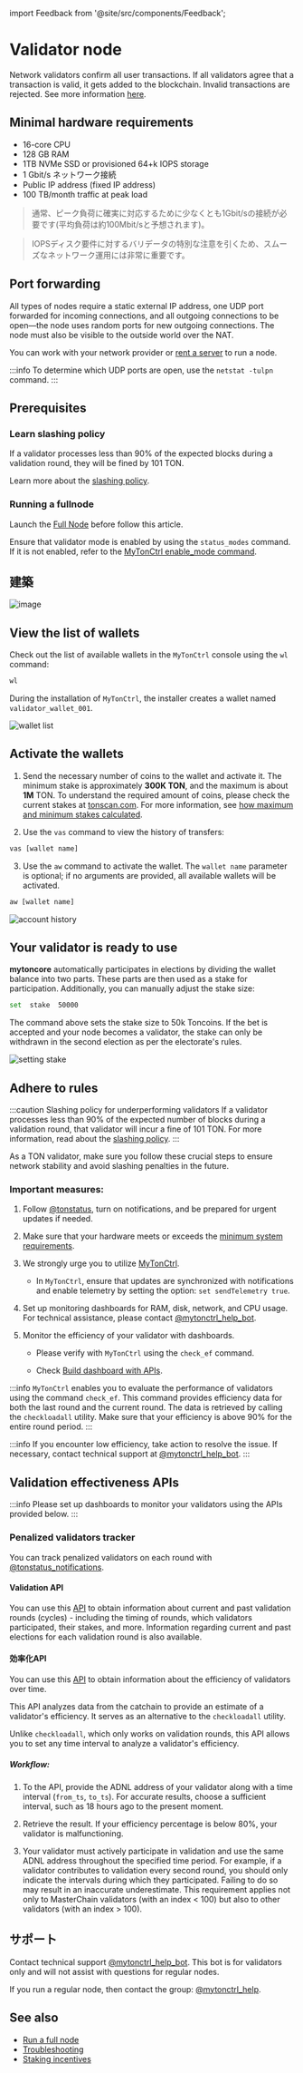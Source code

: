 import Feedback from '@site/src/components/Feedback';

# Validator node

Network validators confirm all user transactions. If all validators agree that a transaction is valid, it gets added to the blockchain. Invalid transactions are rejected. See more information [here](https://ton.org/validators).

## Minimal hardware requirements

- 16-core CPU
- 128 GB RAM
- 1TB NVMe SSD or provisioned 64+k IOPS storage
- 1 Gbit/s ネットワーク接続
- Public IP address (fixed IP address)
- 100 TB/month traffic at peak load

> 通常、ピーク負荷に確実に対応するために少なくとも1Gbit/sの接続が必要です(平均負荷は約100Mbit/sと予想されます)。

> IOPSディスク要件に対するバリデータの特別な注意を引くため、スムーズなネットワーク運用には非常に重要です。

## Port forwarding

All types of nodes require a static external IP address, one UDP port forwarded for incoming connections, and all outgoing connections to be open—the node uses random ports for new outgoing connections. The node must also be visible to the outside world over the NAT.

You can work with your network provider or [rent a server](/v3/guidelines/nodes/running-nodes/full-node#recommended-providers) to run a node.

:::info
To determine which UDP ports are open, use the `netstat -tulpn` command.
:::

## Prerequisites

### Learn slashing policy

If a validator processes less than 90% of the expected blocks during a validation round, they will be fined by 101 TON.

Learn more about the [slashing policy](/v3/documentation/infra/nodes/validation/staking-incentives#decentralized-system-of-penalties).

### Running a fullnode

Launch the [Full Node](/v3/guidelines/nodes/running-nodes/full-node) before follow this article.

Ensure that validator mode is enabled by using the `status_modes` command. If it is not enabled, refer to the [MyTonCtrl enable_mode command](/v3/documentation/infra/nodes/mytonctrl/mytonctrl-overview#enable_mode).

## 建築

![image](/img/nominator-pool/hot-wallet.png)

## View the list of wallets

Check out the list of available wallets in the `MyTonCtrl` console using the `wl` command:

```sh
wl
```

During the installation of `MyTonCtrl`, the installer creates a wallet named `validator_wallet_001`.

![wallet list](/img/docs/nodes-validator/manual-ubuntu_mytonctrl-wl_ru.png)

## Activate the wallets

1. Send the necessary number of coins to the wallet and activate it. The minimum stake is approximately **300K TON**, and the maximum is about **1M** TON. To understand the required amount of coins, please check the current stakes at [tonscan.com](https://tonscan.com/validation). For  more information, see [how maximum and minimum stakes calculated](/v3/documentation/infra/nodes/validation/staking-incentives#values-of-stakes-max-effective-stake).

2. Use the `vas` command to view the history of transfers:

```sh
vas [wallet name]
```

3. Use the `aw` command to activate the wallet. The `wallet name` parameter is optional; if no arguments are provided, all available wallets will be activated.

```sh
aw [wallet name]
```

![account history](/img/docs/nodes-validator/manual-ubuntu_mytonctrl-vas-aw_ru.png)

## Your validator is ready to use

**mytoncore** automatically participates in elections by dividing the wallet balance into two parts. These parts are then used as a stake for participation. Additionally, you can manually adjust the stake size:

```sh
set  stake  50000
```

The command above sets the stake size to 50k Toncoins. If the bet is accepted and your node becomes a validator, the stake can only be withdrawn in the second election as per the electorate's rules.

![setting stake](/img/docs/nodes-validator/manual-ubuntu_mytonctrl-set_ru.png)

## Adhere to rules

:::caution Slashing policy for underperforming validators
If a validator processes less than 90% of the expected number of blocks during a validation round, that validator will incur a fine of 101 TON. For more information, read about the [slashing policy](/v3/documentation/infra/nodes/validation/staking-incentives#decentralized-system-of-penalties).
:::

As a TON validator, make sure you follow these crucial steps to ensure network stability and avoid slashing penalties in the future.

### Important measures:

1. Follow [@tonstatus](https://t.me/tonstatus), turn on notifications, and be prepared for urgent updates if needed.

2. Make sure that your hardware meets or exceeds the [minimum system requirements](/v3/guidelines/nodes/running-nodes/validator-node#minimal-hardware-requirements).

3. We strongly urge you to utilize [MyTonCtrl](https://github.com/ton-blockchain/mytonctrl).

    - In `MyTonCtrl`, ensure that updates are synchronized with notifications and enable telemetry by setting the option: `set sendTelemetry true`.

4. Set up monitoring dashboards for RAM, disk, network, and CPU usage. For technical assistance, please contact [@mytonctrl_help_bot](https://t.me/mytonctrl_help_bot).

5. Monitor the efficiency of your validator with dashboards.

    - Please verify with `MyTonCtrl` using the `check_ef` command.

    - Check [Build dashboard with APIs](/v3/guidelines/nodes/running-nodes/validator-node#validation-and-effectiveness-apis).

:::info
`MyTonCtrl` enables you to evaluate the performance of validators using the command `check_ef`. This command provides efficiency data for both the last round and the current round. The data is retrieved by calling the `checkloadall` utility. Make sure that your efficiency is above 90% for the entire round period.
:::

:::info
If you encounter low efficiency, take action to resolve the issue. If necessary, contact technical support at [@mytonctrl_help_bot](https://t.me/mytonctrl_help_bot).
:::

## Validation effectiveness APIs

:::info
Please set up dashboards to monitor your validators using the APIs provided below.
:::

### Penalized validators tracker

You can track penalized validators on each round with [@tonstatus_notifications](https://t.me/tonstatus_notifications).

#### Validation API

You can use this [API](https://elections.toncenter.com/docs) to obtain information about current and past validation rounds (cycles) - including the timing of rounds, which validators participated, their stakes, and more. Information regarding current and past elections for each validation round is also available.

#### 効率化API

You can use this [API](https://toncenter.com/api/qos/index.html#/) to obtain information about the efficiency of validators over time.

This API analyzes data from the catchain to provide an estimate of a validator's efficiency. It serves as an alternative to the `checkloadall` utility.

Unlike `checkloadall`, which only works on validation rounds, this API allows you to set any time interval to analyze a validator's efficiency.

##### Workflow:

1. To the API, provide the ADNL address of your validator along with a time interval (`from_ts`, `to_ts`). For accurate results, choose a sufficient interval, such as 18 hours ago to the present moment.

2. Retrieve the result. If your efficiency percentage is below 80%, your validator is malfunctioning.

3. Your validator must actively participate in validation and use the same ADNL address throughout the specified time period. For example, if a validator contributes to validation every second round, you should only indicate the intervals during which they participated. Failing to do so may result in an inaccurate underestimate. This requirement applies not only to MasterChain validators (with an index < 100) but also to other validators (with an index > 100).

## サポート

Contact technical support [@mytonctrl_help_bot](https://t.me/mytonctrl_help_bot). This bot is for validators only and will not assist with questions for regular nodes.

If you run a regular node, then contact the group: [@mytonctrl_help](https://t.me/mytonctrl_help).

## See also

- [Run a full node](/v3/guidelines/nodes/running-nodes/full-node)
- [Troubleshooting](/v3/guidelines/nodes/nodes-troubleshooting)
- [Staking incentives](/v3/documentation/infra/nodes/validation/staking-incentives)
    <Feedback />

